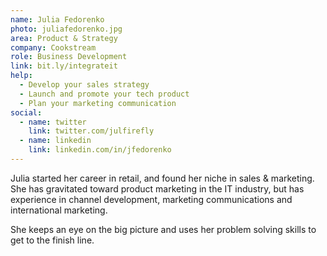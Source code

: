 ```yaml
---
name: Julia Fedorenko
photo: juliafedorenko.jpg
area: Product & Strategy
company: Cookstream
role: Business Development
link: bit.ly/integrateit
help:
  - Develop your sales strategy
  - Launch and promote your tech product
  - Plan your marketing communication
social:
  - name: twitter
    link: twitter.com/julfirefly
  - name: linkedin
    link: linkedin.com/in/jfedorenko
---
```


Julia started her career in retail, and found her niche in sales & marketing.  She has gravitated toward product marketing in the IT industry, but has experience in channel development, marketing communications and international marketing.

She keeps an eye on the big picture and uses her problem solving skills to get to the finish line.
